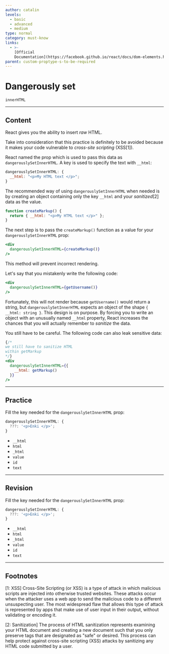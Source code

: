 ```yaml
---
author: catalin
levels:
  - basic
  - advanced
  - medium
type: normal
category: must-know
links:
  - >-
    [Official
    Documentation](https://facebook.github.io/react/docs/dom-elements.html#dangerouslysetinnerhtml){website}
parent: custom-proptype-s-to-be-required
---
```


# Dangerously set 

`innerHTML`


---

## Content

React gives you the ability to insert *raw* HTML.

Take into consideration that this practice is definitely to be avoided because it makes your code vulnerable to *cross-site scripting* (XSS[1]).

React named the prop which is used to pass this data as `dangerouslySetInnerHTML`. A key is used to specify the text with `__html`:

```jsx
dangerouslySetInnerHTML: {
  __html: "<p>My HTML text </p>";
}
```

The recommended way of using `dangerouslySetInnerHTML` when needed is by creating an object containing only the key `__html` and your *sanitized*[2] data as the value.

```jsx
function createMarkup() {
  return { __html: "<p>My HTML text </p>" };
}
```

The next step is to pass the `createMarkup()` function as a value for your `dangerouslySetInnerHTML` prop:

```jsx
<div
  dangerouslySetInnerHTML={createMarkup()}
/>
```

This method will prevent incorrect rendering.

Let's say that you mistakenly write the following code:

```jsx
<div
  dangerouslySetInnerHTML={getUsername()}
/>
```

Fortunately, this will not render because `getUsername()` would return a string, but `dangerouslySetInnerHTML` expects an object of the shape `{ __html: string }`. This design is on purpose. By forcing you to write an object with an unusually named `__html` property, React increases the chances that you will actually remember to *sanitize* the data.

You still have to be careful. The following code can also leak sensitive data:

```jsx
{/*
we still have to sanitize HTML
within getMarkup 
*/}
<div
  dangerouslySetInnerHTML={{
    __html: getMarkup()
  }}
/>
```


---

## Practice

Fill the key needed for the `dangerouslySetInnerHTML` prop:

```javascript
dangerouslySetInnerHTML: {
  ???: '<p>Enki </p>';
}
```

* `__html`
* `html`
* `_html`
* `value`
* `id`
* `text`


---

## Revision

Fill the key needed for the `dangerouslySetInnerHTML` prop:

```javascript
dangerouslySetInnerHTML: {
  ???: '<p>Enki </p>';
}
```

* `__html`
* `html`
* `_html`
* `value`
* `id`
* `text`


---

## Footnotes

[1: XSS]
Cross-Site Scripting (or XSS) is a type of attack in which malicious scripts are injected into otherwise trusted websites. These attacks occur when the attacker uses a web app to send the malicious code to a different unsuspecting user. The most widespread flaw that allows this type of attack is represented by apps that make use of user input in their output, without validating or encoding it. 

[2: Sanitization]
The process of HTML sanitization represents examining your HTML document and creating a new document such that you only preserve tags that are designated as "safe" or desired. This process can help protect against cross-site scripting (XSS) attacks by sanitizing any HTML code submitted by a user.

